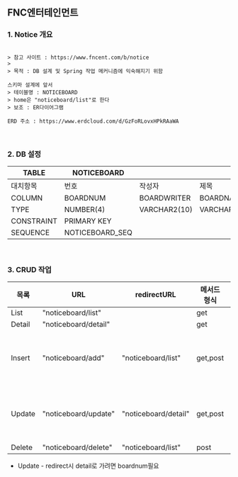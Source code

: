 ## FNC엔터테인먼트

### 1. **Notice 개요**

```

> 참고 사이트 : https://www.fncent.com/b/notice
> 
> 목적 : DB 설계 및 Spring 작업 메커니즘에 익숙해지기 위함

스키마 설계에 앞서
> 테이블명 : NOTICEBOARD
> home은 "noticeboard/list"로 한다
> 보조 : ER다이어그램

ERD 주소 : https://www.erdcloud.com/d/GzFoRLovxHPkRAaWA

``` 


<br>

### 2. DB 설정


TABLE | NOTICEBOARD ||||||
--|--|--|--|--|--|--
대치항목 | 번호 | 작성자 | 제목 | 날짜 | 조회수 | 내용
COLUMN | BOARDNUM | BOARDWRITER | BOARDNAME | BOARDDATE | BOARDHIT  | BOARDCONTENTS
TYPE | NUMBER(4) | VARCHAR2(10) | VARCHAR2(100) |DATE | NUMBER(5) | VARCHAR2(3000)
CONSTRAINT | PRIMARY KEY ||||
SEQUENCE | NOTICEBOARD_SEQ  ||||



<br>

### 3. CRUD 작업

 목록  |  URL  | redirectURL| 메서드 형식  | 파라미터로 필요한 값 | JSP 
--|--|--|--|--|--
List   | "noticeboard/list" | | get |   | list.jsp  
Detail | "noticeboard/detail" | | get | boardnum | detail.jsp
Insert | "noticeboard/add" | "noticeboard/list" | get,post | boardnum, boardwriter, boardname, boarddate, boardhit, boardcontents | add.jsp
Update | "noticeboard/update" | "noticeboard/detail" | get,post | boardnum, boardwriter, boardname, boarddate, boardhit, boardcontents| update.jsp
Delete | "noticeboard/delete" |"noticeboard/list" | post | boardnum| list.jsp

* Update - redirect시 detail로 가려면 boardnum필요  

